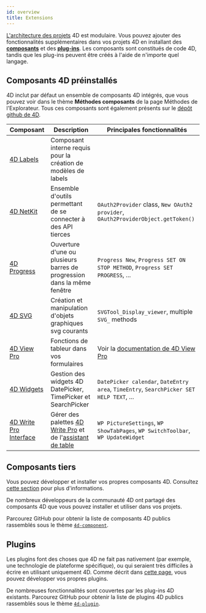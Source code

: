 ```yaml
---
id: overview
title: Extensions
---
```


[L'architecture des projets](../Project/architecture.md) 4D est modulaire. Vous pouvez ajouter des fonctionnalités supplémentaires dans vos projets 4D en installant des [**composants**](Concepts/components.md) et des [**plug-ins**](../Concepts/plug-ins.md). Les composants sont constitués de code 4D, tandis que les plug-ins peuvent être créés à l'aide de n'importe quel langage.

## Composants 4D préinstallés

4D inclut par défaut un ensemble de composants 4D intégrés, que vous pouvez voir dans le thème **Méthodes composants** de la page Méthodes de l'Explorateur. Tous ces composants sont également présents sur le [dépôt github de 4D](https://github.com/4d).

| Composant                                                             | Description                                                                                                                                                                              | Principales fonctionnalités                                                                                                             |
| --------------------------------------------------------------------- | ---------------------------------------------------------------------------------------------------------------------------------------------------------------------------------------- | --------------------------------------------------------------------------------------------------------------------------------------- |
| [4D Labels](https://github.com/4d/4D-Labels)                          | Composant interne requis pour la création de modèles de labels                                                                                                                           |                                                                                                                                         |
| [4D NetKit](https://github.com/4d/4D-NetKit)                          | Ensemble d'outils permettant de se connecter à des API tierces                                                                                                                           | `OAuth2Provider` class, `New OAuth2 provider`, `OAuth2ProviderObject.getToken()`                                                        |
| [4D Progress](https://github.com/4d/4D-Progress)                      | Ouverture d'une ou plusieurs barres de progression dans la même fenêtre                                                                                                                  | `Progress New`, `Progress SET ON STOP METHOD`, `Progress SET PROGRESS`, ...             |
| [4D SVG](https://github.com/4d/4D-SVG)                                | Création et manipulation d'objets graphiques svg courants                                                                                                                                | `SVGTool_Display_viewer`, multiple `SVG_` methods                                                                                       |
| [4D View Pro](ViewPro/getting-started.md)                             | Fonctions de tableur dans vos formulaires                                                                                                                                                | Voir la [documentation de 4D View Pro](ViewPro/getting-started.md)                                                                      |
| [4D Widgets](https://github.com/4d/4D-Widgets)                        | Gestion des widgets 4D DatePicker, TimePicker et SearchPicker                                                                                                                            | `DatePicker calendar`, `DateEntry area`, `TimeEntry`, `SearchPicker SET HELP TEXT`, ... |
| [4D Write Pro Interface](https://github.com/4d/4D-WritePro-Interface) | Gérer des palettes [4D Write Pro](https://doc.4d.com/4Dv20/4D/20/4D-Write-Pro-Reference.100-6229455.en.html) et de l'[assistant de table](../WritePro/writeprointerface.md#table-wizard) | `WP PictureSettings`, `WP ShowTabPages`, `WP SwitchToolbar`, `WP UpdateWidget`                                                          |

## Composants tiers

Vous pouvez développer et installer vos propres composants 4D. Consultez [cette section](develop-components.md) pour plus d'informations.

De nombreux développeurs de la communauté 4D ont partagé des composants 4D que vous pouvez installer et utiliser dans vos projets.

Parcourez GitHub pour obtenir la liste de composants 4D publics rassemblés sous le thème [`4d-component`](https://github.com/topics/4d-component).

## Plugins

Les plugins font des choses que 4D ne fait pas nativement (par exemple, une technologie de plateforme spécifique), ou qui seraient très difficiles à écrire en utilisant uniquement 4D. Comme décrit dans [cette page](develop-plug-ins.md), vous pouvez développer vos propres plugins.

De nombreuses fonctionnalités sont couvertes par les plug-ins 4D existants. Parcourez GitHub pour obtenir la liste de plugins 4D publics rassemblés sous le thème [`4d-plugin`](https://github.com/topics/4d-plugin).
